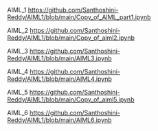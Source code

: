 AIML_1 https://github.com/Santhoshini-Reddy/AIML1/blob/main/Copy_of_AIML_part1.ipynb

AIML_2 https://github.com/Santhoshini-Reddy/AIML1/blob/main/Copy_of_aiml2.ipynb

AIML_3 https://github.com/Santhoshini-Reddy/AIML1/blob/main/AIML3.ipynb

AIML_4 https://github.com/Santhoshini-Reddy/AIML1/blob/main/AIML4.ipynb

AIML_5 https://github.com/Santhoshini-Reddy/AIML1/blob/main/Copy_of_aiml5.ipynb

AIML_6 https://github.com/Santhoshini-Reddy/AIML1/blob/main/AIML6.ipynb
